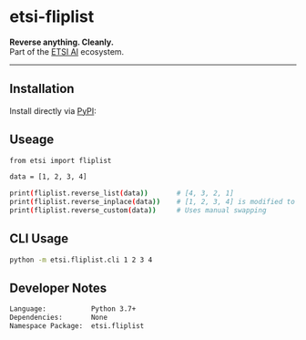# etsi-fliplist

**Reverse anything. Cleanly.**  
Part of the [ETSI AI](https://github.com/etsi-ai) ecosystem.

---

## Installation

Install directly via [PyPI](https://pypi.org/project/etsi-fliplist/):

## Useage

```bash
from etsi import fliplist

data = [1, 2, 3, 4]

print(fliplist.reverse_list(data))       # [4, 3, 2, 1]
print(fliplist.reverse_inplace(data))    # [1, 2, 3, 4] is modified to [4, 3, 2, 1]
print(fliplist.reverse_custom(data))     # Uses manual swapping
```

## CLI Usage

```bash
python -m etsi.fliplist.cli 1 2 3 4

```


## Developer Notes

```bash
Language:           Python 3.7+
Dependencies:       None
Namespace Package:  etsi.fliplist
